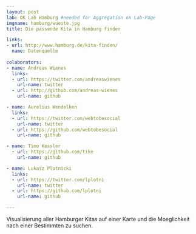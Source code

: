 ```yaml
---
layout: post
lab: OK Lab Hamburg #needed for Aggregation on Lab-Page
imgname: hamburg/wueste.jpg
title: Die passende Kita in Hamburg finden

links:
- url: http://www.hamburg.de/kita-finden/
  name: Datenquelle
  
colaborators:
- name: Andreas Wienes
  links:
  - url: https://twitter.com/andreaswienes
    url-name: twitter
  - url: http://github.com/andreas-wienes
    url-name: github

- name: Aurelius Wendelken
  links:
  - url: https://twitter.com/webtobesocial
    url-name: twitter
  - url: https://github.com/webtobesocial
    url-name: github

- name: Timo Kessler
  - url: https://github.com/tike
    url-name: github

- name: Lukasz Plotnicki
  links:
  - url: https://twitter.com/lplotni
    url-name: twitter
  - url: https://github.com/lplotni
    url-name: github

---
```


Visualisierung aller Hamburger Kitas auf einer Karte und die Moeglichkeit nach einer Bestimmten zu suchen.


